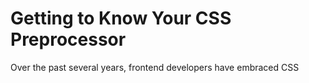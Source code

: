 # Getting to Know Your CSS Preprocessor
Over the past several years, frontend developers have embraced CSS 